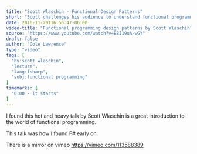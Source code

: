 ```yaml
---
title: "Scott Wlaschin - Functional Design Patterns"
short: "Scott challenges his audience to understand functional programming"
date: 2016-11-20T16:56:47-06:00
video-title: "Functional programming design patterns by Scott Wlaschin"
source: "https://www.youtube.com/watch?v=E8I19uA-wGY"
draft: false
author: "Cole Lawrence"
type: "video"
tags: [
  "by:scott wlaschin",
  "lecture",
  "lang:fsharp",
  "subj:functional programming"
]
timemarks: [
  "0:00 - It starts"
]
---
```


I found this hot and heavy talk by Scott Wlaschin is a great introduction to the world of functional programming.

This talk was how I found F# early on.

There is a mirror on vimeo https://vimeo.com/113588389
